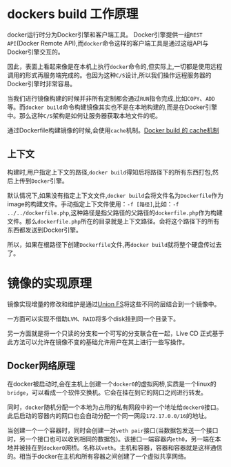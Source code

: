 # dockers build 工作原理

docker运行时分为Docker引擎和客户端工具。 Docker引擎提供一组`REST API`(Docker Remote API),而`docker`命令这样的客户端工具是通过这组API与Docker引擎交互的。

因此，表面上看起来像是在本机上执行`docker`命令的,但实际上,一切都是使用远程调用的形式再服务端完成的。也因为这种`C/S`设计,所以我们操作远程服务器的Docker引擎时非常容易。

当我们进行镜像构建的时候并非所有定制都会通过`RUN`指令完成,比如`COPY`、`ADD`等。而`docker build`命令构建镜像其实也不是在本地构建的,而是在Docker引擎中。那么这种`C/S`架构是如何让服务器获取本地文件的呢。

通过Dockerfile构建镜像的时候,会使用`cache`机制。[Docker build 的 cache机制](http://open.daocloud.io/docker-build-de-cache-ji-zhi/)

## 上下文

构建时,用户指定上下文的路径,`docker build`得知后将路径下的所有东西打包,然后上传到`Docker`引擎。

默认情况下,如果没有指定上下文文件,`docker build`会将文件名为`Dockerfile`作为image的构建文件。手动指定上下文件使用：`-f [路径]`,比如：`-f ../../dockerfile.php`,这种路径是指父路径的父路径的`dockerfile.php`作为构建文件。那么`dockerfile.php`所在的目录就是上下文路径。会将这个路径下的所有东西都发送到Docker引擎。

所以，如果在根路径下创建`Dockerfile`文件,再`docker build`就将整个硬盘传过去了。

# 镜像的实现原理

镜像实现增量的修改和维护是通过[Union FS](en.wikipedia.org/wike/UnionFS)将这些不同的层结合到一个镜像中。

一方面可以实现不借助`LVM`、`RAID`将多个disk挂到同一个目录下。

另一方面就是将一个只读的分支和一个可写的分支联合在一起，Live CD 正式基于此方法可以允许在镜像不变的基础允许用户在其上进行一些写操作。

## Docker网络原理

在docker被启动时,会在主机上创建一个`docker0`的虚拟网桥,实质是一个linux的`bridge`，可以看成一个软件交换机。它会在挂在到它的网口之间进行转发。

同时，`docker`随机分配一个本地为占用的私有网段中的一个地址给`docker0`接口。此后启动的容器内的网口也会自动分配一个同一网段`172.17.0.0/16`的地址。

当创建一个一个容器时，同时会创建一对`veth pair`接口(当数据包发送一个接口时，另一个接口也可以收到相同的数据包)。该接口一端容器内`eth0`，另一端在本地并被挂在到`docker0`网桥。名称以`veth`。主机和容器，容器和容器就是这样通信的。相当于docker在主机和所有容器之间创建了一个虚拟共享网络。


